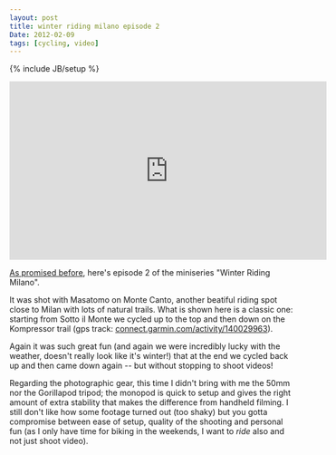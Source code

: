 ```yaml
---
layout: post
title: winter riding milano episode 2
Date: 2012-02-09
tags: [cycling, video]
---
```

{% include JB/setup %} 

<iframe width="560" height="315" src="http://www.youtube.com/embed/nb1_m14Q9oc?rel=0" frameborder="0"> </iframe>

[As promised before](http://aadm.calepin.co/winter-riding-milano-episode-1.html), here's episode 2 of the miniseries "Winter Riding Milano".

It was shot with Masatomo on Monte Canto, another beatiful riding spot close to Milan with lots of natural trails. What is shown here is a classic one: starting from Sotto il Monte we cycled up to the top and then down on the Kompressor trail (gps track: [connect.garmin.com/activity/140029963](http://connect.garmin.com/activity/140029963)).

Again it was such great fun (and again we were incredibly lucky with the weather, doesn't really look like it's winter!) that at the end we cycled back up and then came down again -- but without stopping to shoot videos!

Regarding the photographic gear, this time I didn't bring with me the 50mm nor the Gorillapod tripod; the monopod is quick to setup and gives the right amount of extra stability that makes the difference from handheld filming. I still don't like how some footage turned out (too shaky) but you gotta compromise between ease of setup, quality of the shooting and personal fun (as I only have time for biking in the weekends, I want to *ride* also and not just shoot video).
